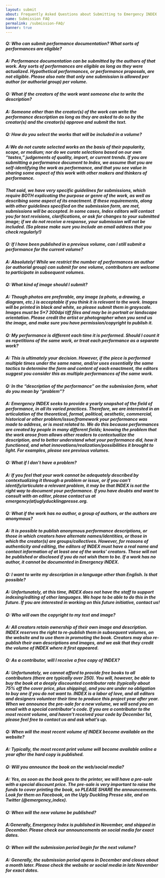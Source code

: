 ```yaml
---
layout: submit
about: Frequently Asked Questions about Submitting to Emergency INDEX
name: Submission FAQ
permalink: /submission-FAQ/
banner: true
---
```


##### Q: Who can submit performance documentation? What sorts of performances are eligible?
##### A: Performance documentation can be submitted by the authors of that work. Any sorts of performances are eligible as long as they were actualized. Hypothetical performances, or performance proposals, are not eligible. Please also note that only one submission is allowed per author (or authorial group) per volume.

##### Q: What if the creators of the work want someone else to write the description?
##### A: Someone other than the creator(s) of the work can write the performance description as long as they are asked to do so by the creator(s) and the creator(s) approve and submit the text.

##### Q: How do you select the works that will be included in a volume?
##### A:We do not curate selected works on the basis of their popularity, scope, or medium; nor do we curate selections based on our own “tastes,” judgements of quality, import, or current trends. If you are submitting a performance document to Index, we assume that you are self-identifying the work as performance, and that you see value in sharing some aspect of this work with other makers and thinkers of performance.

##### That said, we have very specific guidelines for submissions, which require BOTH explicating the purpose or genre of the work, as well as describing some aspect of its enactment. If these requirements, along with other guidelines specified on the submission form, are met, submissions will be accepted. In some cases, Index editors will contact you for text revisions, clarifications, or ask for changes to your submitted image; if we do not receive a response, your submission will not be included. (So please make sure you include an email address that you check regularly!)

##### Q: If I have been published in a previous volume, can I still submit a performance for the current volume?
##### A: Absolutely! While we restrict the number of performances an author (or authorial group) can submit for one volume, contributors are welcome to participate in subsequent volumes.

##### Q: What kind of image should I submit?
##### A: Though photos are preferable, any image (a photo, a drawing, a diagram, etc.) is acceptable if you think it is relevant to the work. Images will be printed in black and white, so please submit them in grayscale. Images must be 5×7 300dpi tiff files and may be in portrait or landscape orientation. Please credit the artist or photographer when you send us the image, and make sure you have permission/copyright to publish it.

##### Q: My performance is different each time it is performed. Should I count it as repetitions of the same work, or treat each performance as a separate work?
##### A: This is ultimately your decision. However, if the piece is performed multiple times under the same name, and/or uses essentially the same tactics to determine the form and content of each enactment, the editors suggest you consider this as multiple performances of the same work.

##### Q: In the “description of the performance” on the submission form, what do you mean by “problem”?
##### A: Emergency INDEX seeks to provide a yearly snapshot of the field of performance, in all its varied practices. Therefore, we are interested in an articulation of the theoretical, formal, political, aesthetic, commercial, historical or other problem/issue/framework your performance was made to address, or is most related to. We do this because performances are created by people in many different fields; knowing the problem that the work arose from allows other readers to contextualize the description, and to better understand what your performance did, how it functioned, and what innovations/realization/possibilities it brought to light. For examples, please see previous volumes.

##### Q: What if I don’t have a problem?
##### A: If you feel that your work cannot be adequately described by contextualizing it through a problem or issue, or if you can’t identify/articulate a relevant problem, it may be that INDEX is not the right way to document your performance. If you have doubts and want to consult with an editor, please contact us at emergency(at)uglyducklingpresse.org.

##### Q: What if the work has no author, a group of authors, or the authors are anonymous?
##### A: It is possible to publish anonymous performance descriptions, or those in which creators have alternate names/identities, or those in which the creator(s) are groups/collectives. However, for reasons of authenticity and editing, the editors of INDEX must have a real name and contact information of at least one of the works’ creators. These will not be published or disclosed if you do not wish them to be. If a work has no author, it cannot be documented in Emergency INDEX.

##### Q: I want to write my description in a language other than English. Is that possible?
##### A: Unfortunately, at this time, INDEX does not have the staff to support indexing/editing of other languages. We hope to be able to do this in the future. If you are interested in working on this future initiative, contact us!

##### Q: Who will own the copyright to my text and image?
##### A: All creators retain ownership of their own image and description. INDEX reserves the right to re-publish them in subsequent volumes, on the website and to use them in promoting the book. Creators may also re-publish their own descriptions and images, and we ask that they credit the volume of INDEX where it first appeared.

##### Q: As a contributor, will I receive a free copy of INDEX?
##### A: Unfortunately, we cannot afford to provide free books to all contributors (there are typically over 250). You will, however, be able to buy the book at a deeply discounted contributor rate (typically about 75% off the cover price, plus shipping), and you are under no obligation to buy one if you do not want to. INDEX is a labor of love, and all editors and designers volunteer their time to produce this project year after year. When we announce the pre-sale for a new volume, we will send you an email with a special contributor's code. If you are a contributor to the most recent volume, and haven’t received your code by December 1st, please feel free to contact us and ask what’s up.

##### Q: When will the most recent volume of INDEX become available on the website?
##### A: Typically, the most recent print volume will become available online a year after the hard copy is published.

##### Q: Will you announce the book on the web/social media?
##### A: Yes, as soon as the book goes to the printer, we will have a pre-sale with a special discount price. The pre-sale is very important to raise the funds to cover printing the book, so PLEASE SHARE the announcements. Look for them on Facebook, on the Ugly Duckling Presse site, and on Twitter (@emergency_index).

##### Q: When will the new volume be published?
##### A:Generally, Emergency Index is published in November, and shipped in December. Please check our announcements on social media for exact dates.

##### Q: When will the submission period begin for the next volume?
##### A: Generally, the submission period opens in December and closes about a month later. Please check the website or social media in late November for exact dates.
